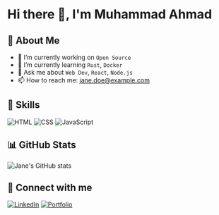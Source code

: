 # Hi there 👋, I'm Muhammad Ahmad

## 💼 About Me
- 🔭 I’m currently working on `Open Source`
- 🌱 I’m currently learning `Rust`, `Docker`
- 💬 Ask me about `Web Dev`, `React`, `Node.js`
- 📫 How to reach me: [jane.doe@example.com](mailto:jane.doe@example.com)

## 🚀 Skills
![HTML](https://img.shields.io/badge/-HTML5-E34F26?style=flat&logo=html5&logoColor=white)
![CSS](https://img.shields.io/badge/-CSS3-1572B6?style=flat&logo=css3&logoColor=white)
![JavaScript](https://img.shields.io/badge/-JavaScript-F7DF1E?style=flat&logo=javascript&logoColor=black)

## 📊 GitHub Stats
![Jane's GitHub stats](https://github-readme-stats.vercel.app/api?username=jane-doe&show_icons=true&theme=radical)

## 🔗 Connect with me
[![LinkedIn](https://img.shields.io/badge/-LinkedIn-blue?style=flat&logo=linkedin)](www.linkedin.com/in/muhammad-ahmad-184373193)
[![Portfolio](https://img.shields.io/badge/-Portfolio-black?style=flat&logo=github)](https://m-ahmad-portfolio-nine.vercel.app/)
